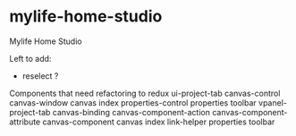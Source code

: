 # mylife-home-studio
Mylife Home Studio

Left to add:
 - reselect ?

Components that need refactoring to redux
  ui-project-tab
    canvas-control
    canvas-window
    canvas
    index
    properties-control
    properties
    toolbar
  vpanel-project-tab
    canvas-binding
    canvas-component-action
    canvas-component-attribute
    canvas-component
    canvas
    index
    link-helper
    properties
    toolbar
